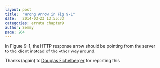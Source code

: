 ```yaml
---
layout: post
title:  "Wrong Arrow in Fig 9-1"
date:   2014-03-23 13:55:33
categories: errata chapter9
author: Semmy
page: 264
---
```


In Figure 9-1, the HTTP response arrow should be pointing from the server to the
client instead of the other way around.

Thanks (again) to [Douglas Eichelberger](https://www.linkedin.com/pub/douglas-eichelberger/11/614/722)
for reporting this!